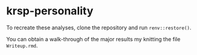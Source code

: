 # krsp-personality

To recreate these analyses, clone the repository and run `renv::restore()`.

You can obtain a walk-through of the major results my knitting the file `Writeup.rmd`.